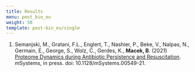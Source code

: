 ```yaml
---
title: Results
menu: pest_bin_eu
weight: 50
template: pest-bin_eu/single
---
```

1. Semanjski, M., Gratani, F.L., Englert, T., Nashier, P., Beke, V., Nalpas, N., Germain, E., George, S., Wolz, C., Gerdes, K., **Macek, B**. (2021) [Proteome Dynamics during Antibiotic Persistence and Resuscitation](https://journals.asm.org/doi/10.1128/mSystems.00549-21). mSystems, in press. doi: 10.1128/mSystems.00549-21.